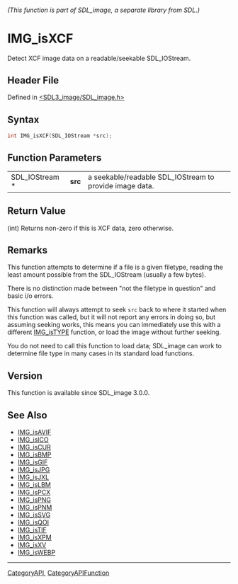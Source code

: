 ###### (This function is part of SDL_image, a separate library from SDL.)
# IMG_isXCF

Detect XCF image data on a readable/seekable SDL_IOStream.

## Header File

Defined in [<SDL3_image/SDL_image.h>](https://github.com/libsdl-org/SDL_image/blob/main/include/SDL3_image/SDL_image.h)

## Syntax

```c
int IMG_isXCF(SDL_IOStream *src);
```

## Function Parameters

|                |         |                                                         |
| -------------- | ------- | ------------------------------------------------------- |
| SDL_IOStream * | **src** | a seekable/readable SDL_IOStream to provide image data. |

## Return Value

(int) Returns non-zero if this is XCF data, zero otherwise.

## Remarks

This function attempts to determine if a file is a given filetype, reading
the least amount possible from the SDL_IOStream (usually a few bytes).

There is no distinction made between "not the filetype in question" and
basic i/o errors.

This function will always attempt to seek `src` back to where it started
when this function was called, but it will not report any errors in doing
so, but assuming seeking works, this means you can immediately use this
with a different [IMG_isTYPE](IMG_isTYPE) function, or load the image
without further seeking.

You do not need to call this function to load data; SDL_image can work to
determine file type in many cases in its standard load functions.

## Version

This function is available since SDL_image 3.0.0.

## See Also

- [IMG_isAVIF](IMG_isAVIF)
- [IMG_isICO](IMG_isICO)
- [IMG_isCUR](IMG_isCUR)
- [IMG_isBMP](IMG_isBMP)
- [IMG_isGIF](IMG_isGIF)
- [IMG_isJPG](IMG_isJPG)
- [IMG_isJXL](IMG_isJXL)
- [IMG_isLBM](IMG_isLBM)
- [IMG_isPCX](IMG_isPCX)
- [IMG_isPNG](IMG_isPNG)
- [IMG_isPNM](IMG_isPNM)
- [IMG_isSVG](IMG_isSVG)
- [IMG_isQOI](IMG_isQOI)
- [IMG_isTIF](IMG_isTIF)
- [IMG_isXPM](IMG_isXPM)
- [IMG_isXV](IMG_isXV)
- [IMG_isWEBP](IMG_isWEBP)

----
[CategoryAPI](CategoryAPI), [CategoryAPIFunction](CategoryAPIFunction)

